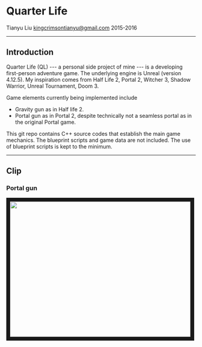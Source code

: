 # Quarter Life

Tianyu Liu
kingcrimsontianyu@gmail.com
2015-2016

------

## Introduction

Quarter Life (QL) --- a personal side project of mine --- is a developing first-person adventure game. The underlying engine is Unreal (version 4.12.5). My inspiration comes from Half Life 2, Portal 2, Witcher 3, Shadow Warrior, Unreal Tournament, Doom 3.

Game elements currently being implemented include
+ Gravity gun as in Half life 2.
+ Portal gun as in Portal 2, despite technically not a seamless portal as in the original Portal game.

This git repo contains C++ source codes that establish the main game mechanics. The blueprint scripts and game data are not included. The use of blueprint scripts is kept to the minimum.

------

## Clip

### Portal gun
<a href="https://youtu.be/lUrp0nI-xsI" target="_blank"><img src="http://i3.ytimg.com/vi/lUrp0nI-xsI/hqdefault.jpg" width="480" height="360" border="10" /></a>
